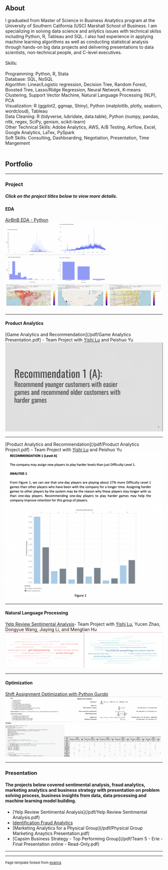 ## About

  I graduated from Master of Science in Business Analytics program at the University of Southern California (USC) Marshall School of Business. I am specializing in solving data science and anlytics issues with technical skilss including Python, R, Tableau and SQL. I also had experience in applying machine learning algorithms as well as conducting statistical analysis through hands-on big data projects and delivering presentations to data scientists, non-technical people, and C-level executives.
  <br><br>
  Skills:
  <br><br>
  Programming: Python, R, Stata
  <br>
  Database: SQL, NoSQL
  <br>
  Algorithm: Linear/Logistic regression, Decision Tree, Random Forest, Boosted Tree, Lasso/Ridge Regression, Neural Network, K-means Clustering, Support Vector Machine, Natural Language Processing (NLP), PCA 
  <br>
  Visualization: R (ggplot2, ggmap, Shiny), Python (matplotlib, plotly, seaborn, wordcloud), Tableau
  <br>
  Data Cleaning: R (tidyverse, lubridate, data.table), Python (numpy, pandas, nltk, regex, SciPy, genism, scikit-learn)
  <br>
  Other Technical Skills: Adobe Analytics, AWS, A/B Testing, Airflow, Excel, Google Analytics, LaTex, PySpark
  <br>
  Soft Skills: Consulting, Dashboarding, Negotiation, Presentation, Time Mangement 
<br><br>

## Portfolio

---

### Project 
##### Click on the project titles below to view more details.

#### EDA
[AirBnB EDA - Python](https://github.com/anyuleannli/Exploratory-Analysis-on-AirBnB-Data/)
<img src="images/AirBnB_EDA.png?raw=true"/>

---
#### Product Analytics
[Game Analytics and Recommendation](/pdf/Game Analytics Presentation.pdf) - Team Project with [Yishi Lu](https://github.com/yishilu) and Peishuo Yu
<img src="images/Game_1.gif?raw=true"/>

---
[Product Analytics and Recommendation](/pdf/Product Analytics Project.pdf) - Team Project with [Yishi Lu](https://github.com/yishilu) and Peishuo Yu
<img src="images/Game_2.gif?raw=true"/>

---
#### Natural Language Processing
[Yelp Review Sentimental Analysis](https://github.com/anyuleannli/Review-Analysis/)- Team Project with [Yishi Lu](https://github.com/yishilu), Yucen Zhao, Dongyue Wang, Jiaying Li, and Mengtian Hu
<img src="images/wordcloud.png?raw=true"/>

---
#### Optimization
[Shift Assignment Optimization with Python Gurobi](https://github.com/anyuleannli/Shift-Assignment-Optimization/)
<img src="images/optimization.png?raw=true"/>

---
### Presentation

#### The projects below covered sentimental analysis, fraud analytics, marketing analytics and business strategy with presentation on problem solving process, business insights from data, data processing and machine learning model building.

- [Yelp Review Sentimental Analysis](/pdf/Yelp Review Sentimental Analysis.pdf)
- [Identification Fraud Analytics](/pdf/Presentation.pdf)
- [Marketing Analytics for a Physical Group](/pdf/Physical Group Marketing Anaytics Presentation.pdf)
- [Capsim Business Strategy - Top Performing Group](/pdf/Team 5 - Erie - Final Presentation online  -  Read-Only.pdf)

---




---
<p style="font-size:11px">Page template forked from <a href="https://github.com/evanca/quick-portfolio">evanca</a></p>
<!-- Remove above link if you don't want to attibute -->
